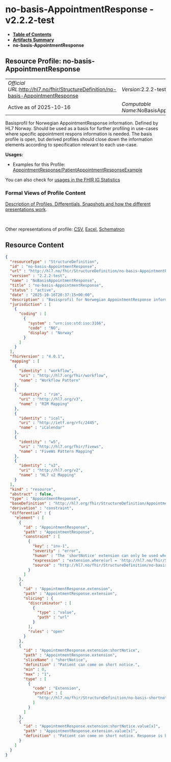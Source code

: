 # no-basis-AppointmentResponse - v2.2.2-test

* [**Table of Contents**](toc.md)
* [**Artifacts Summary**](artifacts.md)
* **no-basis-AppointmentResponse**

## Resource Profile: no-basis-AppointmentResponse 

| | |
| :--- | :--- |
| *Official URL*:http://hl7.no/fhir/StructureDefinition/no-basis-AppointmentResponse | *Version*:2.2.2-test |
| Active as of 2025-10-16 | *Computable Name*:NoBasisAppointmentResponse |

 
Basisprofil for Norwegian AppointmentResponse information. Defined by HL7 Norway. Should be used as a basis for further profiling in use-cases where specific appointment respons information is needed. The basis profile is open, but derived profiles should close down the information elements according to specification relevant to each use-case. 

**Usages:**

* Examples for this Profile: [AppointmentResponse/PatientAppointmentResponseExample](AppointmentResponse-PatientAppointmentResponseExample.md)

You can also check for [usages in the FHIR IG Statistics](https://packages2.fhir.org/xig/hl7.fhir.no.basis|current/StructureDefinition/no-basis-AppointmentResponse)

### Formal Views of Profile Content

 [Description of Profiles, Differentials, Snapshots and how the different presentations work](http://build.fhir.org/ig/FHIR/ig-guidance/readingIgs.html#structure-definitions). 

 

Other representations of profile: [CSV](StructureDefinition-no-basis-AppointmentResponse.csv), [Excel](StructureDefinition-no-basis-AppointmentResponse.xlsx), [Schematron](StructureDefinition-no-basis-AppointmentResponse.sch) 



## Resource Content

```json
{
  "resourceType" : "StructureDefinition",
  "id" : "no-basis-AppointmentResponse",
  "url" : "http://hl7.no/fhir/StructureDefinition/no-basis-AppointmentResponse",
  "version" : "2.2.2-test",
  "name" : "NoBasisAppointmentResponse",
  "title" : "no-basis-AppointmentResponse",
  "status" : "active",
  "date" : "2025-10-16T20:37:15+00:00",
  "description" : "Basisprofil for Norwegian AppointmentResponse information. Defined by HL7 Norway. Should be used as a basis for further profiling in use-cases where specific appointment respons information is needed. The basis profile is open, but derived profiles should close down the information elements according to specification relevant to each use-case.",
  "jurisdiction" : [
    {
      "coding" : [
        {
          "system" : "urn:iso:std:iso:3166",
          "code" : "NO",
          "display" : "Norway"
        }
      ]
    }
  ],
  "fhirVersion" : "4.0.1",
  "mapping" : [
    {
      "identity" : "workflow",
      "uri" : "http://hl7.org/fhir/workflow",
      "name" : "Workflow Pattern"
    },
    {
      "identity" : "rim",
      "uri" : "http://hl7.org/v3",
      "name" : "RIM Mapping"
    },
    {
      "identity" : "ical",
      "uri" : "http://ietf.org/rfc/2445",
      "name" : "iCalendar"
    },
    {
      "identity" : "w5",
      "uri" : "http://hl7.org/fhir/fivews",
      "name" : "FiveWs Pattern Mapping"
    },
    {
      "identity" : "v2",
      "uri" : "http://hl7.org/v2",
      "name" : "HL7 v2 Mapping"
    }
  ],
  "kind" : "resource",
  "abstract" : false,
  "type" : "AppointmentResponse",
  "baseDefinition" : "http://hl7.org/fhir/StructureDefinition/AppointmentResponse",
  "derivation" : "constraint",
  "differential" : {
    "element" : [
      {
        "id" : "AppointmentResponse",
        "path" : "AppointmentResponse",
        "constraint" : [
          {
            "key" : "inv-1",
            "severity" : "error",
            "human" : "The 'shortNotice' extension can only be used when the 'actor' is of type 'Patient'.",
            "expression" : "extension.where(url = 'http://hl7.no/fhir/StructureDefinition/no-basis-shortnotice').value.exists() and actor.type.value = 'Patient'",
            "source" : "http://hl7.no/fhir/StructureDefinition/no-basis-AppointmentResponse"
          }
        ]
      },
      {
        "id" : "AppointmentResponse.extension",
        "path" : "AppointmentResponse.extension",
        "slicing" : {
          "discriminator" : [
            {
              "type" : "value",
              "path" : "url"
            }
          ],
          "rules" : "open"
        }
      },
      {
        "id" : "AppointmentResponse.extension:shortNotice",
        "path" : "AppointmentResponse.extension",
        "sliceName" : "shortNotice",
        "definition" : "Patient can come on short notice.",
        "min" : 0,
        "max" : "1",
        "type" : [
          {
            "code" : "Extension",
            "profile" : [
              "http://hl7.no/fhir/StructureDefinition/no-basis-shortnotice"
            ]
          }
        ]
      },
      {
        "id" : "AppointmentResponse.extension:shortNotice.value[x]",
        "path" : "AppointmentResponse.extension.value[x]",
        "definition" : "Patient can come on short notice. Response is boolean"
      }
    ]
  }
}

```
